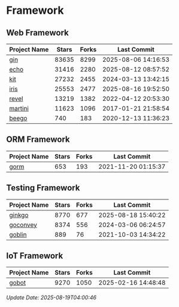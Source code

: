 # Framework

## Web Framework
| Project Name | Stars | Forks | Last Commit |
| ------------ | ----- | ----- | ----------- |
| [gin](https://github.com/gin-gonic/gin) | 83635 | 8299 | 2025-08-06 14:16:53 |
| [echo](https://github.com/labstack/echo) | 31416 | 2280 | 2025-08-12 08:57:52 |
| [kit](https://github.com/go-kit/kit) | 27232 | 2455 | 2024-03-13 13:42:15 |
| [iris](https://github.com/kataras/iris) | 25553 | 2477 | 2025-08-16 19:52:50 |
| [revel](https://github.com/revel/revel) | 13219 | 1382 | 2022-04-12 20:53:30 |
| [martini](https://github.com/go-martini/martini) | 11623 | 1096 | 2017-01-21 21:58:54 |
| [beego](https://github.com/astaxie/beego) | 740 | 183 | 2020-12-13 11:36:23 |

## ORM Framework
| Project Name | Stars | Forks | Last Commit |
| ------------ | ----- | ----- | ----------- |
| [gorm](https://github.com/jinzhu/gorm) | 653 | 193 | 2021-11-20 01:15:37 |

## Testing Framework
| Project Name | Stars | Forks | Last Commit |
| ------------ | ----- | ----- | ----------- |
| [ginkgo](https://github.com/onsi/ginkgo) | 8770 | 677 | 2025-08-18 15:40:22 |
| [goconvey](https://github.com/smartystreets/goconvey) | 8374 | 556 | 2024-03-06 06:24:57 |
| [goblin](https://github.com/franela/goblin) | 889 | 76 | 2021-10-03 14:34:22 |

## IoT Framework
| Project Name | Stars | Forks | Last Commit |
| ------------ | ----- | ----- | ----------- |
| [gobot](https://github.com/hybridgroup/gobot) | 9270 | 1050 | 2025-02-16 14:48:48 |

*Update Date: 2025-08-19T04:00:46*